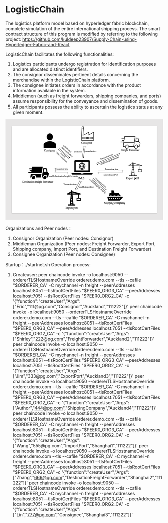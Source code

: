 # LogisticChain
The logistics platform model based on hyperledger fabric blockchain, complete simulation of the entire international shipping process.
The smart contract structure of this program is modified by referring to the following project: https://github.com/kuldeep23907/Supply-Chain-using-Hyperledger-Fabric-and-React

LogisticChain facilitates the following functionalities:
1. Logistics participants undergo registration for identification purposes and are allocated distinct identifiers.
2. The consignor disseminates pertinent details concerning the merchandise within the LogisticChain platform.
3. The consignee initiates orders in accordance with the product information available in the system.
4. Middlemen (such as freight forwarders, shipping companies, and ports) assume responsibility for the conveyance and dissemination of goods.
5. All participants possess the ability to ascertain the logistics status at any given moment.


<div align=center><img width="532" height="320" src="https://github.com/Eric1573/LogisticChain/blob/main/IMG/Slide1.png"/></div>



 Organizations and Peer nodes：
 1. Consignor Organization (Peer nodes: Consignor)
 2. Middleman Organization (Peer nodes: Freight Forwarder, Export Port, Shipping company, Import Port, and Destination Freight Forwarder)
 3. Consignee Organization (Peer nodes: Consignee)

 Startup：./startnet.sh
 Operation process:
 1. Createuser:
peer chaincode  invoke -o localhost:9050 --ordererTLSHostnameOverride orderer.demo.com --tls --cafile "$ORDERER_CA" -C mychannel -n freight --peerAddresses localhost:8051 --tlsRootCertFiles "$PEER0_ORG3_CA" --peerAddresses localhost:7051 --tlsRootCertFiles "$PEER0_ORG2_CA"  -c '{"function":"createUser","Args":["Eric","111@pg.com","Consignor","Auckland","111222"]}'
peer chaincode  invoke -o localhost:9050 --ordererTLSHostnameOverride orderer.demo.com --tls --cafile "$ORDERER_CA" -C mychannel -n freight --peerAddresses localhost:8051 --tlsRootCertFiles "$PEER0_ORG3_CA" --peerAddresses localhost:7051 --tlsRootCertFiles "$PEER0_ORG2_CA"  -c '{"function":"createUser","Args":["Shirley","222@pg.com","FreightForwarder","Auckland2","111222"]}'
peer chaincode  invoke -o localhost:9050 --ordererTLSHostnameOverride orderer.demo.com --tls --cafile "$ORDERER_CA" -C mychannel -n freight --peerAddresses localhost:8051 --tlsRootCertFiles "$PEER0_ORG3_CA" --peerAddresses localhost:7051 --tlsRootCertFiles "$PEER0_ORG2_CA"  -c '{"function":"createUser","Args":["Jim","333@pg.com","ExportPort","Auckland3","111222"]}'
peer chaincode  invoke -o localhost:9050 --ordererTLSHostnameOverride orderer.demo.com --tls --cafile "$ORDERER_CA" -C mychannel -n freight --peerAddresses localhost:8051 --tlsRootCertFiles "$PEER0_ORG3_CA" --peerAddresses localhost:7051 --tlsRootCertFiles "$PEER0_ORG2_CA"  -c '{"function":"createUser","Args":["Author","444@pg.com","ShippingCompany","Auckland4","111222"]}'
peer chaincode  invoke -o localhost:9050 --ordererTLSHostnameOverride orderer.demo.com --tls --cafile "$ORDERER_CA" -C mychannel -n freight --peerAddresses localhost:8051 --tlsRootCertFiles "$PEER0_ORG3_CA" --peerAddresses localhost:7051 --tlsRootCertFiles "$PEER0_ORG2_CA"  -c '{"function":"createUser","Args":["Wang","555@pg.com","ImportPort","Shanghai1","111222"]}'
peer chaincode  invoke -o localhost:9050 --ordererTLSHostnameOverride orderer.demo.com --tls --cafile "$ORDERER_CA" -C mychannel -n freight --peerAddresses localhost:8051 --tlsRootCertFiles "$PEER0_ORG3_CA" --peerAddresses localhost:7051 --tlsRootCertFiles "$PEER0_ORG2_CA"  -c '{"function":"createUser","Args":["Zhang","666@pg.com","DestinationFreightForwarder","Shanghai2","111222"]}'
peer chaincode  invoke -o localhost:9050 --ordererTLSHostnameOverride orderer.demo.com --tls --cafile "$ORDERER_CA" -C mychannel -n freight --peerAddresses localhost:8051 --tlsRootCertFiles "$PEER0_ORG3_CA" --peerAddresses localhost:7051 --tlsRootCertFiles "$PEER0_ORG2_CA"  -c '{"function":"createUser","Args":["Lin","777@pg.com","Consignee","Shanghai3","111222"]}'




 
